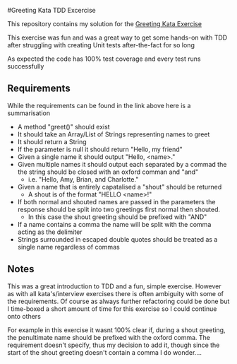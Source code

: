 #Greeting Kata TDD Excercise

This repository contains my solution for the [Greeting Kata Exercise](https://github.com/testdouble/contributing-tests/wiki/Greeting-Kata)

This exercise was fun and was a great way to get some hands-on with TDD after struggling with creating Unit tests after-the-fact for so long

As expected the code has 100% test coverage and every test runs successfully

## Requirements

While the requirements can be found in the link above here is a summarisation

* A method "greet()" should exist <br/>
* It should take an Array/List of Strings representing names to greet 
* It should return a String 
* If the parameter is null it should return "Hello, my friend"
* Given a single name it should output "Hello, \<name>."
* Given multiple names it should output each separated by a commad the the string should be closed with an oxford comman and "and" 
  * i.e. "Hello, Amy, Brian, and Charlotte." 
* Given a name that is entirely capatalised a "shout" should be returned
  * A shout is of the format "HELLO \<name>!"
* If both normal and shouted names are passed in the parameters the response should be split into two greetings first normal then shouted.
  * In this case the shout greeting should be prefixed with "AND"
* If a name contains a comma the name will be split with the comma acting as the delimiter
* Strings surrounded in escaped double quotes should be treated as a single name regardless of commas

## Notes
This was a great introduction to TDD and a fun, simple exercise. However as with all kata's/interview exercises there is
often ambiguity with some of the requirements. Of course as always further refactoring could be done but I time-boxed a short amount
of time for this exercise so I could continue onto others<br/>


For example in this exercise it wasnt 100% clear if, during a shout greeting, the penultimate name should be prefixed 
with the oxford comma. The requirement doesn't specify, thus my decision to add it, though since the start of the shout
greeting doesn't contain a comma I do wonder....